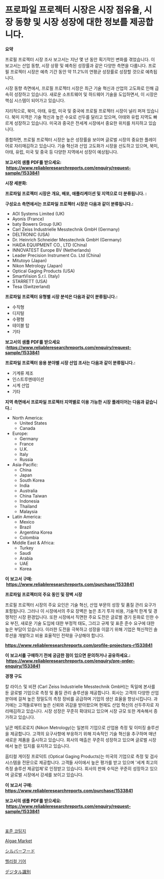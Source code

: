 <p><h1>프로파일 프로젝터 시장은 시장 점유율, 시장 동향 및 시장 성장에 대한 정보를 제공합니다.</h1></p><p><strong>요약</strong></p>
<p><p>프로필 프로젝터 시장 조사 보고서는 지난 몇 년 동안 획기적인 변화를 겪었습니다. 이 보고서는 산업 동향, 시장 상황 및 예측된 성장률과 같은 다양한 측면을 다룹니다. 프로필 프로젝터 시장은 예측 기간 동안 약 11.2%의 연평균 성장률로 성장할 것으로 예측됩니다.</p><p>시장 동향 측면에서, 프로필 프로젝터 시장은 최근 기술 혁신과 산업의 고도화로 인해 급속히 성장하고 있습니다. 새로운 소프트웨어 및 하드웨어 기술을 도입하면서, 이 시장은 핵심 시스템이 되어가고 있습니다.</p><p>지리적으로, 북미, 아태, 유럽, 미국 및 중국에 프로필 프로젝터 시장이 널리 퍼져 있습니다. 북미 지역은 기술 혁신과 높은 수요로 선두를 달리고 있으며, 아태와 유럽 지역도 빠르게 성장하고 있습니다. 미국과 중국은 전세계 시장에서 중요한 위치를 차지하고 있습니다.</p><p>종합하면, 프로필 프로젝터 시장은 높은 성장률을 보이며 글로벌 시장의 중요한 플레이어로 자리매김하고 있습니다. 기술 혁신과 산업 고도화가 시장을 선도하고 있으며, 북미, 아태, 유럽, 미국 및 중국 등 다양한 지역에서 성장이 예상됩니다.</p></p>
<p><strong>보고서의 샘플 PDF를 받으세요: &nbsp;<a href="https://www.reliableresearchreports.com/enquiry/request-sample/1533841">https://www.reliableresearchreports.com/enquiry/request-sample/1533841</a></strong></p>
<p><strong>시장 세분화:</strong></p>
<p><strong> 프로파일 프로젝터 시장은 개요, 배포, 애플리케이션 및 지역으로 더 분류됩니다. :</strong></p>
<p><strong>구성요소 측면에서는 프로파일 프로젝터 시장은 다음과 같이 분류됩니다.:</strong></p>
<p><ul><li>AOI Systems Limited (UK)</li><li>Ayonis (France)</li><li>baty Bowers Group (UK)</li><li>Carl Zeiss Industrielle Messtechnik GmbH (Germany)</li><li>DELTRONIC (USA)</li><li>Dr. Heinrich Schneider Messtechnik GmbH (Germany)</li><li>HAIDA EQUIPMENT CO., LTD (China)</li><li>INNOVATEST Europe BV (Netherlands)</li><li>Leader Precision Instrument Co. Ltd (China)</li><li>Mitutoyo (Japan)</li><li>Nikon Metrology (Japan)</li><li>Optical Gaging Products (USA)</li><li>SmartVision S.r.l. (Italy)</li><li>STARRETT (USA)</li><li>Tesa (Switzerland)</li></ul></p>
<p><strong> 프로파일 프로젝터 유형별 시장 분석은 다음과 같이 분류됩니다.:</strong></p>
<p><ul><li>수직형</li><li>디지털</li><li>수평형</li><li>테이블 탑</li><li>기타</li></ul></p>
<p><strong>보고서의 샘플 PDF를 받으세요 :<a href="https://www.reliableresearchreports.com/enquiry/request-sample/1533841">https://www.reliableresearchreports.com/enquiry/request-sample/1533841</a></strong></p>
<p><strong> 프로파일 프로젝터 응용 분야별 시장 산업 조사는 다음과 같이 분류됩니다.:</strong></p>
<p><ul><li>기계류 제조</li><li>인스트루멘테이션</li><li>시계 산업</li><li>기타</li></ul></p>
<p><strong>지역 측면에서 프로파일 프로젝터 지역별로 이용 가능한 시장 플레이어는 다음과 같습니다.:</strong></p>
<p><ul>
    <li>
        North America:
        <ul>
            <li>United States</li>
            <li>Canada</li>
        </ul>
    </li>
    <li>
        Europe:
        <ul>
            <li>Germany</li>
            <li>France</li>
            <li>U.K.</li>
            <li>Italy</li>
            <li>Russia</li>
        </ul>
    </li>
    <li>
        Asia-Pacific:
        <ul>
            <li>China</li>
            <li>Japan</li>
            <li>South Korea</li>
            <li>India</li>
            <li>Australia</li>
            <li>China Taiwan</li>
            <li>Indonesia</li>
            <li>Thailand</li>
            <li>Malaysia</li>
        </ul>
    </li>
    <li>
        Latin America:
        <ul>
            <li>Mexico</li>
            <li>Brazil</li>
            <li>Argentina Korea</li>
            <li>Colombia</li>
        </ul>
    </li>
    <li>
        Middle East & Africa:
        <ul>
            <li>Turkey</li>
            <li>Saudi</li>
            <li>Arabia</li>
            <li>UAE</li>
            <li>Korea</li>
        </ul>
    </li>
    </ul></p>
<p><strong>이 보고서 구매: &nbsp;<a href="https://www.reliableresearchreports.com/purchase/1533841">https://www.reliableresearchreports.com/purchase/1533841</a></strong></p>
<p><strong>프로파일 프로젝터의 주요 동인 및 장벽 시장</strong></p>
<p><p>프로필 프로젝터 시장의 주요 요인은 기술 혁신, 산업 부문의 성장 및 품질 관리 요구가 포함됩니다. 그러나 이 시장에서의 주요 장벽은 높은 초기 투자 비용, 기술적 한계 및 경쟁적인 시장 환경입니다. 또한 시장에서 직면한 주요 도전은 글로벌 경기 둔화로 인한 수요 부진, 새로운 기술 도입에 대한 부정적 태도, 그리고 규제 및 표준 준수 요구에 대한 높은 부담이 있습니다. 이러한 도전을 극복하고 성장을 이끌기 위해 기업은 혁신적인 솔루션을 개발하고 비용 효율적인 전략을 구상해야 합니다.</p></p>
<p><strong><a href="https://www.reliableresearchreports.com/profile-projectors-r1533841">https://www.reliableresearchreports.com/profile-projectors-r1533841</a></strong></p>
<p><strong>이 보고서를 구매하기 전에 궁금한 점이 있으면 문의하거나 공유하세요.: &nbsp;<a href="https://www.reliableresearchreports.com/enquiry/pre-order-enquiry/1533841">https://www.reliableresearchreports.com/enquiry/pre-order-enquiry/1533841</a></strong></p>
<p><strong>경쟁 구도</strong></p>
<p><p>칼 라이스 및 비젼 (Carl Zeiss Industrielle Messtechnik GmbH)는 독일에 본사를 둔 글로벌 기업으로 측정 및 품질 관리 솔루션을 제공합니다. 회사는 고객의 다양한 산업 분야에 걸쳐 높은 정밀도의 측정 장비를 공급하며 기업의 생산 효율을 향상시킵니다. 과거에는 고객들로부터 높은 신뢰와 귀감을 받아왔으며 현재도 산업 혁신의 선두주자로 자리매김하고 있습니다. 시장 성장은 꾸준히 확대되고 있으며 시장 규모 또한 계속해서 증가하고 있습니다.</p><p>닐콘 메트로로지 (Nikon Metrology)는 일본의 기업으로 산업용 측정 및 이미징 솔루션을 제공합니다. 고객의 요구사항에 부응하기 위해 지속적인 기술 혁신을 추구하며 매년 새로운 제품을 출시하고 있습니다. 회사의 매출은 꾸준히 성장하고 있으며 글로벌 시장에서 높은 입지를 유지하고 있습니다.</p><p>옵티컬 게이징 프로덕트 (Optical Gaging Products)는 미국의 기업으로 측정 및 검사 시스템을 전문으로 제공합니다. 고객들 사이에서 높은 평가를 받고 있으며 '세계 최고의 측정 솔루션 제공업체'로 인정받고 있습니다. 회사의 판매 수익은 꾸준히 성장하고 있으며 글로벌 시장에서 강세를 보이고 있습니다.</p></p>
<p><strong>이 보고서 구매: &nbsp; <a href="https://www.reliableresearchreports.com/purchase/1533841">https://www.reliableresearchreports.com/purchase/1533841</a></strong></p>
<p><strong>보고서의 샘플 PDF를 받으세요: &nbsp;<a href="https://www.reliableresearchreports.com/enquiry/request-sample/1533841">https://www.reliableresearchreports.com/enquiry/request-sample/1533841</a></strong><strong></strong></p>
<p>&nbsp;</p>
<p><p><a href="https://github.com/bunxhcci35271755/Market-Research-Report-List-1/blob/main/174074417713.md">표준 코팅지</a></p><p><a href="https://github.com/Sherrillcrooksxa8i18ucf2m/Market-Research-Report-List-1/blob/main/algae-market.md">Algae Market</a></p><p><a href="https://github.com/hwbcz413288296/Market-Research-Report-List-1/blob/main/709236718947.md">シルバーフード</a></p><p><a href="https://medium.com/@dadanedu33/%EB%82%98%EC%84%A0%ED%98%95-%EA%B8%B0%EC%96%B4-%EC%8B%9C%EC%9E%A5-%EC%8B%9C%EC%9E%A5-%EC%A0%90%EC%9C%A0%EC%9C%A8-%EC%8B%9C%EC%9E%A5-%EB%8F%99%ED%96%A5-%EB%B0%8F-%EB%AF%B8%EB%9E%98-%EC%84%B1%EC%9E%A5-%ED%83%90%EC%83%89-1bfe1ee6eede">헬리컬 기어</a></p><p><a href="https://github.com/efcvopdgkdx128/Market-Research-Report-List-1/blob/main/768040918946.md">デジタル識別</a></p></p>